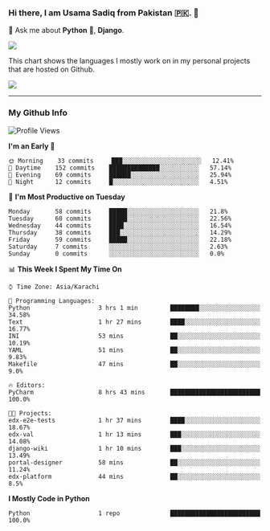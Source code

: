 ### Hi there, I am Usama Sadiq from Pakistan 🇵🇰. 👋

💬 Ask me about **Python** 🐍, **Django**. <!-- , Testing, Docker, Jenkins Automation, -->

<!--  
🗣 I love to talk about
  - Automating day-to-day stuff using Python
  - **Urdu Literature** 📚, **Anime** 💻, **Manga** 📜, **Light Novels** 📜, **Comics** 📱.  
-->

<img align="center" src="https://github-readme-stats.vercel.app/api?username=UsamaSadiq&custom_title=My Stats&show_icons=true&theme=dark&count_private=true&include_all_commits=true" />

This chart shows the languages I mostly work on in my personal projects that are hosted on Github.

<img align="center" src="https://github-readme-stats.vercel.app/api/top-langs/?username=UsamaSadiq&langs_count=10&layout=compact" />

--- 
### My Github Info
<!--START_SECTION:waka-->
![Profile Views](http://img.shields.io/badge/Profile%20Views-0-blue)

**I'm an Early 🐤** 

```text
🌞 Morning    33 commits     ███░░░░░░░░░░░░░░░░░░░░░░   12.41% 
🌆 Daytime    152 commits    ██████████████░░░░░░░░░░░   57.14% 
🌃 Evening    69 commits     ██████░░░░░░░░░░░░░░░░░░░   25.94% 
🌙 Night      12 commits     █░░░░░░░░░░░░░░░░░░░░░░░░   4.51%

```
📅 **I'm Most Productive on Tuesday** 

```text
Monday       58 commits     █████░░░░░░░░░░░░░░░░░░░░   21.8% 
Tuesday      60 commits     █████░░░░░░░░░░░░░░░░░░░░   22.56% 
Wednesday    44 commits     ████░░░░░░░░░░░░░░░░░░░░░   16.54% 
Thursday     38 commits     ███░░░░░░░░░░░░░░░░░░░░░░   14.29% 
Friday       59 commits     █████░░░░░░░░░░░░░░░░░░░░   22.18% 
Saturday     7 commits      ░░░░░░░░░░░░░░░░░░░░░░░░░   2.63% 
Sunday       0 commits      ░░░░░░░░░░░░░░░░░░░░░░░░░   0.0%

```


📊 **This Week I Spent My Time On** 

```text
⌚︎ Time Zone: Asia/Karachi

💬 Programming Languages: 
Python                   3 hrs 1 min         ████████░░░░░░░░░░░░░░░░░   34.58% 
Text                     1 hr 27 mins        ████░░░░░░░░░░░░░░░░░░░░░   16.77% 
INI                      53 mins             ██░░░░░░░░░░░░░░░░░░░░░░░   10.19% 
YAML                     51 mins             ██░░░░░░░░░░░░░░░░░░░░░░░   9.83% 
Makefile                 47 mins             ██░░░░░░░░░░░░░░░░░░░░░░░   9.0%

🔥 Editors: 
PyCharm                  8 hrs 43 mins       █████████████████████████   100.0%

🐱‍💻 Projects: 
edx-e2e-tests            1 hr 37 mins        ████░░░░░░░░░░░░░░░░░░░░░   18.67% 
edx-val                  1 hr 13 mins        ███░░░░░░░░░░░░░░░░░░░░░░   14.08% 
django-wiki              1 hr 10 mins        ███░░░░░░░░░░░░░░░░░░░░░░   13.49% 
portal-designer          58 mins             ██░░░░░░░░░░░░░░░░░░░░░░░   11.24% 
edx-platform             44 mins             ██░░░░░░░░░░░░░░░░░░░░░░░   8.5%

```

**I Mostly Code in Python** 

```text
Python                   1 repo              █████████████████████████   100.0%

```



<!--END_SECTION:waka-->
<!--
**UsamaSadiq/UsamaSadiq** is a ✨ _special_ ✨ repository because its `README.md` (this file) appears on your GitHub profile.

Here are some ideas to get you started:

- 🔭 I’m currently working on ...
- 🌱 I’m currently learning ...
- 👯 I’m looking to collaborate on ...
- 🤔 I’m looking for help with ...
- 📫 How to reach me: ...
- 😄 Pronouns: ...
- ⚡ Fun fact: ...
-->
